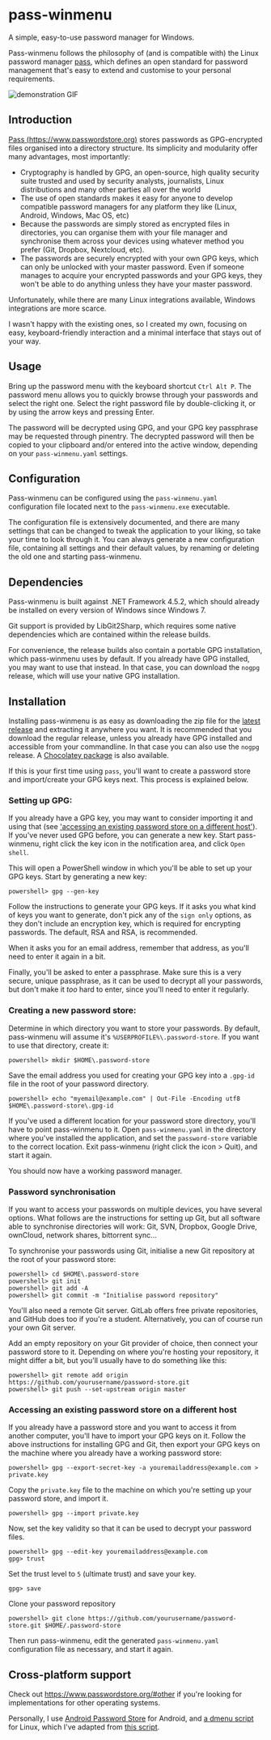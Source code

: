 # pass-winmenu

A simple, easy-to-use password manager for Windows.

Pass-winmenu follows the philosophy of (and is compatible with) the Linux password manager [pass](https://www.passwordstore.org), which defines an open standard for password management that's easy to extend and customise to your personal requirements.

![demonstration GIF](https://i.imgur.com/Yf9XBQn.gif)

## Introduction

[Pass (https://www.passwordstore.org)](https://www.passwordstore.org) stores passwords as GPG-encrypted files organised into a directory structure.
Its simplicity and modularity offer many advantages, most importantly:

- Cryptography is handled by GPG, an open-source, high quality security suite trusted and used by
  security analysts, journalists, Linux distributions and many other parties all over the world
- The use of open standards makes it easy for anyone to develop compatible password managers
  for any platform they like (Linux, Android, Windows, Mac OS, etc)
- Because the passwords are simply stored as encrypted files in directories, you can organise them
  with your file manager and synchronise them across your devices using whatever method you prefer
  (Git, Dropbox, Nextcloud, etc).
- The passwords are securely encrypted with your own GPG keys, which can only be unlocked with
  your master password. Even if someone manages to acquire your encrypted passwords and your GPG keys,
  they won't be able to do anything unless they have your master password.

Unfortunately, while there are many Linux integrations available, Windows integrations are more scarce.

I wasn't happy with the existing ones, so I created my own, focusing on easy, keyboard-friendly
interaction and a minimal interface that stays out of your way.

## Usage

Bring up the password menu with the keyboard shortcut `Ctrl Alt P`.
The password menu allows you to quickly browse through your passwords and select the right one.
Select the right password file by double-clicking it, or by using the arrow keys and pressing Enter.

The password will be decrypted using GPG, and your GPG key passphrase may be requested through pinentry.
The decrypted password will then be copied to your clipboard and/or entered into the active window,
depending on your `pass-winmenu.yaml` settings.

## Configuration

Pass-winmenu can be configured using the `pass-winmenu.yaml` configuration file located next to the `pass-winmenu.exe` executable.

The configuration file is extensively documented, and there are many settings that can be changed to tweak the application to your liking, so take your time to look through it. You can always generate a new configuration file, containing all settings and their default values, by renaming or deleting the old one and starting pass-winmenu.

## Dependencies

Pass-winmenu is built against .NET Framework 4.5.2, which should already be installed on every version
of Windows since Windows 7.

Git support is provided by LibGit2Sharp, which requires some native dependencies which are contained within the
release builds.

For convenience, the release builds also contain a portable GPG installation, which pass-winmenu uses by default.
If you already have GPG installed, you may want to use that instead. In that case, you can download the
`nogpg` release, which will use your native GPG installation.

## Installation

Installing pass-winmenu is as easy as downloading the zip file for the [latest release](https://github.com/Baggykiin/pass-winmenu/releases) and extracting it anywhere you want. It is recommended that you download the regular release, unless you already have GPG installed and accessible from your commandline. In that case you can also use the `nogpg` release. A [Chocolatey package](https://chocolatey.org/packages/pass-winmenu) is also available.

If this is your first time using `pass`, you'll want to create a password store and import/create your GPG keys next.
This process is explained below.

### Setting up GPG:

If you already have a GPG key, you may want to consider importing it and using that (see ['accessing an existing password store on a different host'](
#accessing-an-existing-password-store-on-a-different-host)).
If you've never used GPG before, you can generate a new key. Start pass-winmenu, right click the key icon
in the notification area, and click `Open shell`.

This will open a PowerShell window in which you'll be able to set up your GPG keys.
Start by generating a new key:

```
powershell> gpg --gen-key
```

Follow the instructions to generate your GPG keys. If it asks you what kind of keys
you want to generate, don't pick any of the `sign only` options, as they don't
include an encryption key, which is required for encrypting passwords.
The default, RSA and RSA, is recommended.

When it asks you for an email address, remember that address, as you'll need to enter
it again in a bit.

Finally, you'll be asked to enter a passphrase. Make sure this is a very secure,
unique passphrase, as it can be used to decrypt all your passwords, but don't
make it *too* hard  to enter, since you'll need to enter it regularly.

### Creating a new password store:

Determine in which directory you want to store your passwords.
By default, pass-winmenu will assume it's `%USERPROFILE%\.password-store`.
If you want to use that directory, create it:
```
powershell> mkdir $HOME\.password-store
```

Save the email address you used for creating your GPG key into a `.gpg-id` file
in the root of your password directory.
```
powershell> echo "myemail@example.com" | Out-File -Encoding utf8 $HOME\.password-store\.gpg-id
```

If you've used a different location for your password store directory, you'll have to point pass-winmenu to it.
Open `pass-winmenu.yaml` in the directory where you've installed the application, and set the `password-store`
variable to the correct location. Exit pass-winmenu (right click the icon > Quit), and start it again.

You should now have a working password manager.

### Password synchronisation

If you want to access your passwords on multiple devices, you have several options.
What follows are the instructions for setting up Git, but all software 
able to synchronise directories will work: Git, SVN, Dropbox, Google Drive, ownCloud, network shares, bittorrent sync...


To synchronise your passwords using Git, initialise a new Git repository at the root of your password store:
```
powershell> cd $HOME\.password-store
powershell> git init
powershell> git add -A
powershell> git commit -m "Initialise password repository"
```

You'll also need a remote Git server. GitLab offers free private repositories, and GitHub does too if
you're a student. Alternatively, you can of course run your own Git server.

Add an empty repository on your Git provider of choice, then connect your password store to it.
Depending on where you're hosting your repository, it might differ a bit, but you'll usually
have to do something like this:

```
powershell> git remote add origin https://github.com/yourusername/password-store.git
powershell> git push --set-upstream origin master
```

### Accessing an existing password store on a different host

If you already have a password store and you want to access it from another computer, you'll have
to import your GPG keys on it. Follow the above instructions for installing GPG and Git, then export
your GPG keys on the machine where you already have a working password store:

```
powershell> gpg --export-secret-key -a youremailaddress@example.com > private.key
```

Copy the `private.key` file to the machine on which you're setting up your password store, and import it.

```
powershell> gpg --import private.key
```

Now, set the key validity so that it can be used to decrypt your password files.

```
powershell> gpg --edit-key youremailaddress@example.com
gpg> trust
```

Set the trust level to `5` (ultimate trust) and save your key.
```
gpg> save
```

Clone your password repository

```
powershell> git clone https://github.com/yourusername/password-store.git $HOME/.password-store
```

Then run pass-winmenu, edit the generated `pass-winmenu.yaml` configuration file as necessary,
and start it again.

## Cross-platform support

Check out https://www.passwordstore.org/#other if you're looking for implementations for other operating systems.

Personally, I use [Android Password Store](https://github.com/zeapo/Android-Password-Store) for Android, and [a dmenu script](https://geluk.io/p/passmenu.sh) for Linux, which I've adapted from [this script](https://git.zx2c4.com/password-store/tree/contrib/dmenu).
